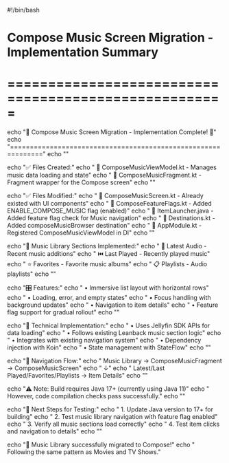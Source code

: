 #!/bin/bash

# Compose Music Screen Migration - Implementation Summary
# =====================================================

echo "🎵 Compose Music Screen Migration - Implementation Complete! 🎵"
echo "=============================================================="
echo ""

echo "✅ Files Created:"
echo "  📄 ComposeMusicViewModel.kt - Manages music data loading and state"
echo "  📄 ComposeMusicFragment.kt - Fragment wrapper for the Compose screen"
echo ""

echo "✅ Files Modified:"
echo "  📄 ComposeMusicScreen.kt - Already existed with UI components"
echo "  📄 ComposeFeatureFlags.kt - Added ENABLE_COMPOSE_MUSIC flag (enabled)"
echo "  📄 ItemLauncher.java - Added feature flag check for Music navigation"
echo "  📄 Destinations.kt - Added composeMusicBrowser destination"
echo "  📄 AppModule.kt - Registered ComposeMusicViewModel in DI"
echo ""

echo "🎵 Music Library Sections Implemented:"
echo "  🎼 Latest Audio - Recent music additions"
echo "  ⏮️  Last Played - Recently played music"
echo "  ⭐ Favorites - Favorite music albums"
echo "  📋 Playlists - Audio playlists"
echo ""

echo "🎛️ Features:"
echo "  • Immersive list layout with horizontal rows"
echo "  • Loading, error, and empty states"
echo "  • Focus handling with background updates"
echo "  • Navigation to item details"
echo "  • Feature flag support for gradual rollout"
echo ""

echo "🔧 Technical Implementation:"
echo "  • Uses Jellyfin SDK APIs for data loading"
echo "  • Follows existing Leanback music section logic"
echo "  • Integrates with existing navigation system"
echo "  • Dependency injection with Koin"
echo "  • State management with StateFlow"
echo ""

echo "📱 Navigation Flow:"
echo "  Music Library → ComposeMusicFragment → ComposeMusicScreen"
echo "  ↓"
echo "  Latest/Last Played/Favorites/Playlists → Item Details"
echo ""

echo "⚠️  Note: Build requires Java 17+ (currently using Java 11)"
echo "    However, code compilation checks pass successfully."
echo ""

echo "🎯 Next Steps for Testing:"
echo "  1. Update Java version to 17+ for building"
echo "  2. Test music library navigation with feature flag enabled"
echo "  3. Verify all music sections load correctly"
echo "  4. Test item clicks and navigation to details"
echo ""

echo "🎉 Music Library successfully migrated to Compose!"
echo "   Following the same pattern as Movies and TV Shows."
